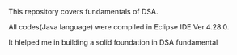 This repository covers fundamentals of DSA. 

All codes(Java language) were compiled in Eclipse IDE Ver.4.28.0.

It hlelped me in building a solid foundation in DSA fundamental
